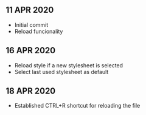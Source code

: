 ## 11 APR 2020
* Initial commit
* Reload funcionality

## 16 APR 2020
* Reload style if a new stylesheet is selected
* Select last used stylesheet as default

## 18 APR 2020
* Established CTRL+R shortcut for reloading the file
